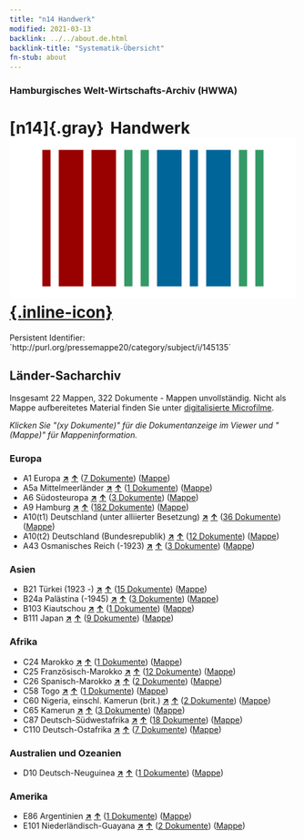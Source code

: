 ```yaml
---
title: "n14 Handwerk"
modified: 2021-03-13
backlink: ../../about.de.html
backlink-title: "Systematik-Übersicht"
fn-stub: about
---
```


### Hamburgisches Welt-Wirtschafts-Archiv (HWWA)

# [n14]{.gray}&#8201; Handwerk &#160; [![Wikidata](/images/Wikidata-logo.svg "Wikidata"){.inline-icon}](http://www.wikidata.org/entity/Q99428034)

<div class="hint">Persistent Identifier: `http://purl.org/pressemappe20/category/subject/i/145135`</div>







## Länder-Sacharchiv




Insgesamt 22 Mappen, 322 Dokumente - Mappen unvollständig.
Nicht als Mappe aufbereitetes Material finden Sie unter [digitalisierte Microfilme](/film/h1_sh.de.html).

_Klicken Sie "(xy Dokumente)" für die Dokumentanzeige im Viewer und "(Mappe)" für Mappeninformation._




### Europa

- A1 Europa [**&nearr;**](../../../geo/i/140892/about.de.html "Europa (alle Mappen)") [**&uarr;**](../../../geo/about.de.html#A1 "Ländersystematik") (<a href="https://pm20.zbw.eu/iiifview/folder/sh/140892,145135" title="über: Europa : Handwerk" target="_blank">7 Dokumente</a>) ([Mappe](../../../../folder/sh/1408xx/140892/1451xx/145135/about.de.html))
- A5a Mittelmeerländer [**&nearr;**](../../../geo/i/140899/about.de.html "Mittelmeerländer (alle Mappen)") [**&uarr;**](../../../geo/about.de.html#A5a "Ländersystematik") (<a href="https://pm20.zbw.eu/iiifview/folder/sh/140899,145135" title="über: Mittelmeerländer : Handwerk" target="_blank">1 Dokumente</a>) ([Mappe](../../../../folder/sh/1408xx/140899/1451xx/145135/about.de.html))
- A6 Südosteuropa [**&nearr;**](../../../geo/i/140900/about.de.html "Südosteuropa (alle Mappen)") [**&uarr;**](../../../geo/about.de.html#A6 "Ländersystematik") (<a href="https://pm20.zbw.eu/iiifview/folder/sh/140900,145135" title="über: Südosteuropa : Handwerk" target="_blank">3 Dokumente</a>) ([Mappe](../../../../folder/sh/1409xx/140900/1451xx/145135/about.de.html))
- A9 Hamburg [**&nearr;**](../../../geo/i/140905/about.de.html "Hamburg (alle Mappen)") [**&uarr;**](../../../geo/about.de.html#A9 "Ländersystematik") (<a href="https://pm20.zbw.eu/iiifview/folder/sh/140905,145135" title="über: Hamburg : Handwerk" target="_blank">182 Dokumente</a>) ([Mappe](../../../../folder/sh/1409xx/140905/1451xx/145135/about.de.html))
- A10(t1) Deutschland (unter alliierter Besetzung) [**&nearr;**](../../../geo/i/187230/about.de.html "Deutschland (unter alliierter Besetzung) (alle Mappen)") [**&uarr;**](../../../geo/about.de.html#A10(t1) "Ländersystematik") (<a href="https://pm20.zbw.eu/iiifview/folder/sh/187230,145135" title="über: Deutschland (unter alliierter Besetzung) : Handwerk" target="_blank">36 Dokumente</a>) ([Mappe](../../../../folder/sh/1872xx/187230/1451xx/145135/about.de.html))
- A10(t2) Deutschland (Bundesrepublik) [**&nearr;**](../../../geo/i/187232/about.de.html "Deutschland (Bundesrepublik) (alle Mappen)") [**&uarr;**](../../../geo/about.de.html#A10(t2) "Ländersystematik") (<a href="https://pm20.zbw.eu/iiifview/folder/sh/187232,145135" title="über: Deutschland (Bundesrepublik) : Handwerk" target="_blank">12 Dokumente</a>) ([Mappe](../../../../folder/sh/1872xx/187232/1451xx/145135/about.de.html))
- A43 Osmanisches Reich (-1923) [**&nearr;**](../../../geo/i/141034/about.de.html "Osmanisches Reich (-1923) (alle Mappen)") [**&uarr;**](../../../geo/about.de.html#A43 "Ländersystematik") (<a href="https://pm20.zbw.eu/iiifview/folder/sh/141034,145135" title="über: Osmanisches Reich (-1923) : Handwerk" target="_blank">3 Dokumente</a>) ([Mappe](../../../../folder/sh/1410xx/141034/1451xx/145135/about.de.html))

### Asien

- B21 Türkei (1923 -) [**&nearr;**](../../../geo/i/141111/about.de.html "Türkei (1923 -) (alle Mappen)") [**&uarr;**](../../../geo/about.de.html#B21 "Ländersystematik") (<a href="https://pm20.zbw.eu/iiifview/folder/sh/141111,145135" title="über: Türkei (1923 -) : Handwerk" target="_blank">15 Dokumente</a>) ([Mappe](../../../../folder/sh/1411xx/141111/1451xx/145135/about.de.html))
- B24a Palästina (-1945) [**&nearr;**](../../../geo/i/141115/about.de.html "Palästina (-1945) (alle Mappen)") [**&uarr;**](../../../geo/about.de.html#B24a "Ländersystematik") (<a href="https://pm20.zbw.eu/iiifview/folder/sh/141115,145135" title="über: Palästina (-1945) : Handwerk" target="_blank">3 Dokumente</a>) ([Mappe](../../../../folder/sh/1411xx/141115/1451xx/145135/about.de.html))
- B103 Kiautschou [**&nearr;**](../../../geo/i/126163/about.de.html "Kiautschou (alle Mappen)") [**&uarr;**](../../../geo/about.de.html#B103 "Ländersystematik") (<a href="https://pm20.zbw.eu/iiifview/folder/sh/126163,145135" title="über: Kiautschou : Handwerk" target="_blank">1 Dokumente</a>) ([Mappe](../../../../folder/sh/1261xx/126163/1451xx/145135/about.de.html))
- B111 Japan [**&nearr;**](../../../geo/i/141272/about.de.html "Japan (alle Mappen)") [**&uarr;**](../../../geo/about.de.html#B111 "Ländersystematik") (<a href="https://pm20.zbw.eu/iiifview/folder/sh/141272,145135" title="über: Japan : Handwerk" target="_blank">9 Dokumente</a>) ([Mappe](../../../../folder/sh/1412xx/141272/1451xx/145135/about.de.html))

### Afrika

- C24 Marokko [**&nearr;**](../../../geo/i/141356/about.de.html "Marokko (alle Mappen)") [**&uarr;**](../../../geo/about.de.html#C24 "Ländersystematik") (<a href="https://pm20.zbw.eu/iiifview/folder/sh/141356,145135" title="über: Marokko : Handwerk" target="_blank">1 Dokumente</a>) ([Mappe](../../../../folder/sh/1413xx/141356/1451xx/145135/about.de.html))
- C25 Französisch-Marokko [**&nearr;**](../../../geo/i/141358/about.de.html "Französisch-Marokko (alle Mappen)") [**&uarr;**](../../../geo/about.de.html#C25 "Ländersystematik") (<a href="https://pm20.zbw.eu/iiifview/folder/sh/141358,145135" title="über: Französisch-Marokko : Handwerk" target="_blank">12 Dokumente</a>) ([Mappe](../../../../folder/sh/1413xx/141358/1451xx/145135/about.de.html))
- C26 Spanisch-Marokko [**&nearr;**](../../../geo/i/141359/about.de.html "Spanisch-Marokko (alle Mappen)") [**&uarr;**](../../../geo/about.de.html#C26 "Ländersystematik") (<a href="https://pm20.zbw.eu/iiifview/folder/sh/141359,145135" title="über: Spanisch-Marokko : Handwerk" target="_blank">2 Dokumente</a>) ([Mappe](../../../../folder/sh/1413xx/141359/1451xx/145135/about.de.html))
- C58 Togo [**&nearr;**](../../../geo/i/141408/about.de.html "Togo (alle Mappen)") [**&uarr;**](../../../geo/about.de.html#C58 "Ländersystematik") (<a href="https://pm20.zbw.eu/iiifview/folder/sh/141408,145135" title="über: Togo : Handwerk" target="_blank">1 Dokumente</a>) ([Mappe](../../../../folder/sh/1414xx/141408/1451xx/145135/about.de.html))
- C60 Nigeria, einschl. Kamerun (brit.) [**&nearr;**](../../../geo/i/141409/about.de.html "Nigeria, einschl. Kamerun (brit.) (alle Mappen)") [**&uarr;**](../../../geo/about.de.html#C60 "Ländersystematik") (<a href="https://pm20.zbw.eu/iiifview/folder/sh/141409,145135" title="über: Nigeria, einschl. Kamerun (brit.) : Handwerk" target="_blank">2 Dokumente</a>) ([Mappe](../../../../folder/sh/1414xx/141409/1451xx/145135/about.de.html))
- C65 Kamerun [**&nearr;**](../../../geo/i/141410/about.de.html "Kamerun (alle Mappen)") [**&uarr;**](../../../geo/about.de.html#C65 "Ländersystematik") (<a href="https://pm20.zbw.eu/iiifview/folder/sh/141410,145135" title="über: Kamerun : Handwerk" target="_blank">3 Dokumente</a>) ([Mappe](../../../../folder/sh/1414xx/141410/1451xx/145135/about.de.html))
- C87 Deutsch-Südwestafrika [**&nearr;**](../../../geo/i/141450/about.de.html "Deutsch-Südwestafrika (alle Mappen)") [**&uarr;**](../../../geo/about.de.html#C87 "Ländersystematik") (<a href="https://pm20.zbw.eu/iiifview/folder/sh/141450,145135" title="über: Deutsch-Südwestafrika : Handwerk" target="_blank">18 Dokumente</a>) ([Mappe](../../../../folder/sh/1414xx/141450/1451xx/145135/about.de.html))
- C110 Deutsch-Ostafrika [**&nearr;**](../../../geo/i/141471/about.de.html "Deutsch-Ostafrika (alle Mappen)") [**&uarr;**](../../../geo/about.de.html#C110 "Ländersystematik") (<a href="https://pm20.zbw.eu/iiifview/folder/sh/141471,145135" title="über: Deutsch-Ostafrika : Handwerk" target="_blank">7 Dokumente</a>) ([Mappe](../../../../folder/sh/1414xx/141471/1451xx/145135/about.de.html))

### Australien und Ozeanien

- D10 Deutsch-Neuguinea [**&nearr;**](../../../geo/i/141601/about.de.html "Deutsch-Neuguinea (alle Mappen)") [**&uarr;**](../../../geo/about.de.html#D10 "Ländersystematik") (<a href="https://pm20.zbw.eu/iiifview/folder/sh/141601,145135" title="über: Deutsch-Neuguinea : Handwerk" target="_blank">1 Dokumente</a>) ([Mappe](../../../../folder/sh/1416xx/141601/1451xx/145135/about.de.html))

### Amerika

- E86 Argentinien [**&nearr;**](../../../geo/i/141692/about.de.html "Argentinien (alle Mappen)") [**&uarr;**](../../../geo/about.de.html#E86 "Ländersystematik") (<a href="https://pm20.zbw.eu/iiifview/folder/sh/141692,145135" title="über: Argentinien : Handwerk" target="_blank">1 Dokumente</a>) ([Mappe](../../../../folder/sh/1416xx/141692/1451xx/145135/about.de.html))
- E101 Niederländisch-Guayana [**&nearr;**](../../../geo/i/141699/about.de.html "Niederländisch-Guayana (alle Mappen)") [**&uarr;**](../../../geo/about.de.html#E101 "Ländersystematik") (<a href="https://pm20.zbw.eu/iiifview/folder/sh/141699,145135" title="über: Niederländisch-Guayana : Handwerk" target="_blank">2 Dokumente</a>) ([Mappe](../../../../folder/sh/1416xx/141699/1451xx/145135/about.de.html))








